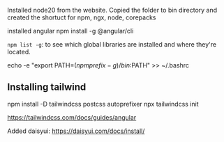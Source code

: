 Installed node20 from the website.
Copied the folder to bin directory and created the shortuct for npm, ngx, node, corepacks

installed angular
npm install -g @angular/cli

`npm list -g`: to see which global libraries are installed and where they're located.

echo -e "export PATH=$(npm prefix -g)/bin:$PATH" >> ~/.bashrc

## Installing tailwind
npm install -D tailwindcss postcss autoprefixer
npx tailwindcss init

https://tailwindcss.com/docs/guides/angular

Added daisyui: https://daisyui.com/docs/install/


